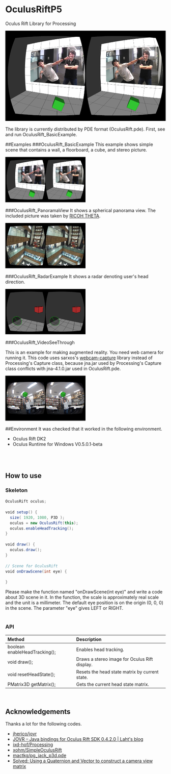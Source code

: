 # OculusRiftP5
Oculus Rift Library for Processing

![OculusRift_BasicExample](/OculusRift_BasicExample/screenshot.png)

The library is currently distributed by PDE format (OculusRift.pde).
First, see and run OculusRift_BasicExample.

##Examples
###OculusRift_BasicExample
This example shows simple scene that contains a wall, a floorboard, a cube, and stereo picture.

<img src="/OculusRift_BasicExample/screenshot.png" width="50%" height="50%" alt="OculusRift_BasicExample">
<br>

###OculusRift_PanoramaView
It shows a spherical panorama view. The included picture was taken by [RICOH THETA](https://theta360.com/).

<img src="/OculusRift_PanoramaView/screenshot.jpg" width="50%" height="50%" alt="OculusRift_PanoramaView">
<br>

###OculusRift_RadarExample
It shows a radar denoting user's head direction.

<img src="/OculusRift_RadarExample/screenshot.png" width="50%" height="50%" alt="OculusRift_RadarExample">
<br>

###OculusRift_VideoSeeThrough

This is an example for making augmented reality. You need web camera for running it. This code uses sarxos's [webcam-capture](https://github.com/sarxos/webcam-capture/) library instead of Processing's Capture class, because jna.jar used by Processing's Capture class conflicts with jna-4.1.0.jar used in OculusRift.pde.

<img src="/OculusRift_VideoSeeThrough/screenshot.jpg" width="50%" height="50%" alt="OculusRift_VideoSeeThrough">
<br>

##Environment
It was checked that it worked in the following environment.
- Oculus Rift DK2
- Oculus Runtime for Windows V0.5.0.1-beta
<br>
<br>

## How to use

### Skeleton

```scala
OculusRift oculus;

void setup() {
  size( 1920, 1080, P3D );
  oculus = new OculusRift(this);
  oculus.enableHeadTracking();
}

void draw() {
  oculus.draw();
}

// Scene for OculusRift
void onDrawScene(int eye) {

}
```

Please make the function named "onDrawScene(int eye)" and write a code about 3D scene in it. In the function, the scale is approximately real scale and the unit is a millimeter. The default eye position is on the origin (0, 0, 0) in the scene. The parameter "eye" gives LEFT or RIGHT.
<br>
<br>

### API

| Method  | Description |
|:---------|:------------|
|boolean enableHeadTracking(); |Enables head tracking. |
|void draw();| Draws a stereo image for Oculus Rift display.|
|void resetHeadState();| Resets the head state matrix by current state.|
|PMatrix3D getMatrix();| Gets the current head state matrix.|
<br>

## Acknowledgements
Thanks a lot for the following codes.
 
- [jherico/jovr](https://github.com/jherico/jovr)
- [JOVR – Java bindings for Oculus Rift SDK 0.4.2.0 | Laht's blog](http://laht.info/jovr-java-bindings-for-oculus-rift-sdk-0-4-0/)
- [ixd-hof/Processing](https://github.com/ixd-hof/Processing/tree/master/Examples/Oculus%20Rift/OculusRift_Basic)
- [xohm/SimpleOculusRift](https://github.com/xohm/SimpleOculusRift)
- [mactkg/pg_jack_p3d.pde](https://gist.github.com/mactkg/66f99c9563c6a043e14e)
- [Solved: Using a Quaternion and Vector to construct a camera view matrix](https://social.msdn.microsoft.com/Forums/en-US/ec92a231-2dbf-4f3e-b7f5-0a4d9ea4cae2)

